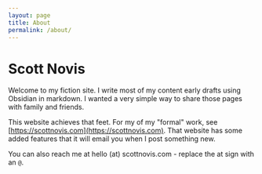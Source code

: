 ```yaml
---
layout: page
title: About
permalink: /about/
---
```


# Scott Novis
Welcome to my fiction site.  I write most of my content early drafts using Obsidian in markdown. I wanted a very simple way to share those pages with family and friends.

This website achieves that feet.  For my of my "formal" work, see [https://scottnovis.com](https://scottnovis.com).  That website has some added features that it will email you when I post something new.

You can also reach me at hello (at) scottnovis.com - replace the at sign with an `@`.


